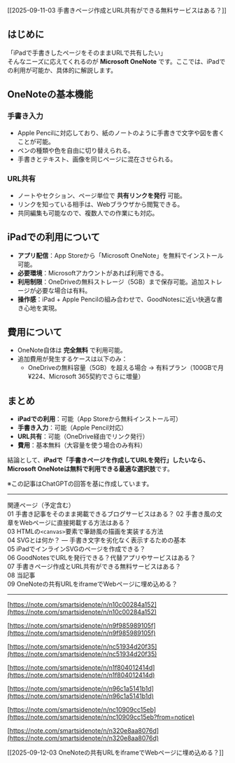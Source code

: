 [[2025-09-11-03 手書きページ作成とURL共有ができる無料サービスはある？]]

## はじめに
「iPadで手書きしたページをそのままURLで共有したい」  
そんなニーズに応えてくれるのが **Microsoft OneNote** です。ここでは、iPadでの利用が可能か、具体的に解説します。

## OneNoteの基本機能
### 手書き入力
- Apple Pencilに対応しており、紙のノートのように手書きで文字や図を書くことが可能。  
- ペンの種類や色を自由に切り替えられる。  
- 手書きとテキスト、画像を同じページに混在させられる。

### URL共有
- ノートやセクション、ページ単位で **共有リンクを発行** 可能。  
- リンクを知っている相手は、Webブラウザから閲覧できる。  
- 共同編集も可能なので、複数人での作業にも対応。

## iPadでの利用について
- **アプリ配信**：App Storeから「Microsoft OneNote」を無料でインストール可能。  
- **必要環境**：Microsoftアカウントがあれば利用できる。  
- **利用制限**：OneDriveの無料ストレージ（5GB）まで保存可能。追加ストレージが必要な場合は有料。  
- **操作感**：iPad + Apple Pencilの組み合わせで、GoodNotesに近い快適な書き心地を実現。

## 費用について
- OneNote自体は **完全無料** で利用可能。  
- 追加費用が発生するケースは以下のみ：  
  - OneDriveの無料容量（5GB）を超える場合 → 有料プラン（100GBで月¥224、Microsoft 365契約でさらに増量）  

## まとめ
- **iPadでの利用**：可能（App Storeから無料インストール可）  
- **手書き入力**：可能（Apple Pencil対応）  
- **URL共有**：可能（OneDrive経由でリンク発行）  
- **費用**：基本無料（大容量を使う場合のみ有料）  

結論として、**iPadで「手書きページを作成してURLを発行」したいなら、Microsoft OneNoteは無料で利用できる最適な選択肢**です。  

※この記事はChatGPTの回答を基に作成しています。

---

関連ページ（予定含む）  
01 手書き記事をそのまま掲載できるブログサービスはある？
02 手書き風の文章をWebページに直接掲載する方法はある？  
03 HTMLの`<canvas>`要素で筆跡風の描画を実装する方法  
04 SVGとは何か？ — 手書き文字を劣化なく表示するための基本  
05 iPadでインラインSVGのページを作成できる？  
06 GoodNotesでURLを発行できる？代替アプリやサービスはある？  
07 手書きページ作成とURL共有ができる無料サービスはある？  
08 当記事  
09 OneNoteの共有URLをiframeでWebページに埋め込める？

---

[https://note.com/smartsidenote/n/n10c00284a152](https://note.com/smartsidenote/n/n10c00284a152)

[https://note.com/smartsidenote/n/n9f985989105f](https://note.com/smartsidenote/n/n9f985989105f)

[https://note.com/smartsidenote/n/nc51934d20f35](https://note.com/smartsidenote/n/nc51934d20f35)

[https://note.com/smartsidenote/n/n1f804012414d](https://note.com/smartsidenote/n/n1f804012414d)

[https://note.com/smartsidenote/n/n96c1a5141b1d](https://note.com/smartsidenote/n/n96c1a5141b1d)

[https://note.com/smartsidenote/n/nc10909cc15eb](https://note.com/smartsidenote/n/nc10909cc15eb?from=notice)

[https://note.com/smartsidenote/n/n320e8aa8076d](https://note.com/smartsidenote/n/n320e8aa8076d)




[[2025-09-12-03 OneNoteの共有URLをiframeでWebページに埋め込める？]]
